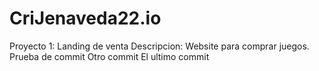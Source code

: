 # CriJenaveda22.io
Proyecto 1: Landing de venta
Descripcion: Website para comprar juegos.
Prueba de commit
Otro commit
El ultimo commit